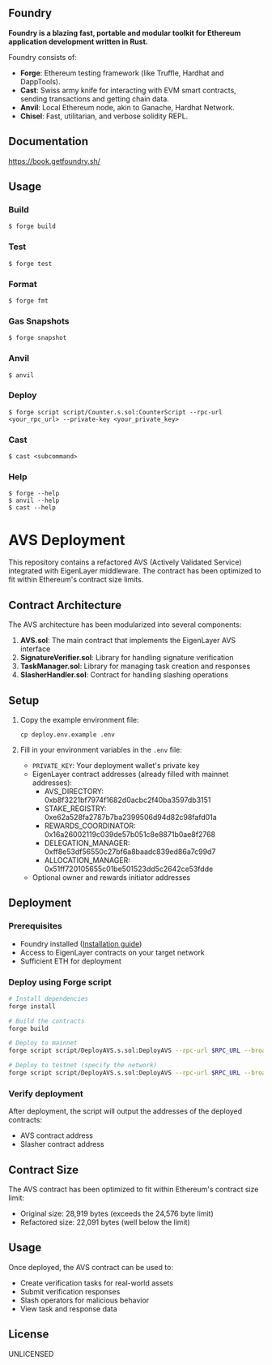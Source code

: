 ## Foundry

**Foundry is a blazing fast, portable and modular toolkit for Ethereum application development written in Rust.**

Foundry consists of:

- **Forge**: Ethereum testing framework (like Truffle, Hardhat and DappTools).
- **Cast**: Swiss army knife for interacting with EVM smart contracts, sending transactions and getting chain data.
- **Anvil**: Local Ethereum node, akin to Ganache, Hardhat Network.
- **Chisel**: Fast, utilitarian, and verbose solidity REPL.

## Documentation

https://book.getfoundry.sh/

## Usage

### Build

```shell
$ forge build
```

### Test

```shell
$ forge test
```

### Format

```shell
$ forge fmt
```

### Gas Snapshots

```shell
$ forge snapshot
```

### Anvil

```shell
$ anvil
```

### Deploy

```shell
$ forge script script/Counter.s.sol:CounterScript --rpc-url <your_rpc_url> --private-key <your_private_key>
```

### Cast

```shell
$ cast <subcommand>
```

### Help

```shell
$ forge --help
$ anvil --help
$ cast --help
```

# AVS Deployment

This repository contains a refactored AVS (Actively Validated Service) integrated with EigenLayer middleware. The contract has been optimized to fit within Ethereum's contract size limits.

## Contract Architecture

The AVS architecture has been modularized into several components:

1. **AVS.sol**: The main contract that implements the EigenLayer AVS interface
2. **SignatureVerifier.sol**: Library for handling signature verification
3. **TaskManager.sol**: Library for managing task creation and responses
4. **SlasherHandler.sol**: Contract for handling slashing operations

## Setup

1. Copy the example environment file:
   ```
   cp deploy.env.example .env
   ```

2. Fill in your environment variables in the `.env` file:
   - `PRIVATE_KEY`: Your deployment wallet's private key
   - EigenLayer contract addresses (already filled with mainnet addresses):
     - AVS_DIRECTORY: 0xb8f3221bf7974f1682d0acbc2f40ba3597db3151
     - STAKE_REGISTRY: 0xe62a528fa2787b7ba2399506d94d82c98fafd01a
     - REWARDS_COORDINATOR: 0x16a26002119c039de57b051c8e8871b0ae8f2768
     - DELEGATION_MANAGER: 0xff8e53df56550c27bf6a8baadc839ed86a7c99d7
     - ALLOCATION_MANAGER: 0x51ff720105655c01be501523dd5c2642ce53fdde
   - Optional owner and rewards initiator addresses

## Deployment

### Prerequisites

- Foundry installed ([Installation guide](https://book.getfoundry.sh/getting-started/installation))
- Access to EigenLayer contracts on your target network
- Sufficient ETH for deployment

### Deploy using Forge script

```bash
# Install dependencies
forge install

# Build the contracts
forge build

# Deploy to mainnet
forge script script/DeployAVS.s.sol:DeployAVS --rpc-url $RPC_URL --broadcast --verify

# Deploy to testnet (specify the network)
forge script script/DeployAVS.s.sol:DeployAVS --rpc-url $RPC_URL --broadcast --verify --chain-id $CHAIN_ID
```

### Verify deployment

After deployment, the script will output the addresses of the deployed contracts:
- AVS contract address
- Slasher contract address

## Contract Size

The AVS contract has been optimized to fit within Ethereum's contract size limit:
- Original size: 28,919 bytes (exceeds the 24,576 byte limit)
- Refactored size: 22,091 bytes (well below the limit)

## Usage

Once deployed, the AVS contract can be used to:
- Create verification tasks for real-world assets
- Submit verification responses
- Slash operators for malicious behavior
- View task and response data

## License

UNLICENSED
